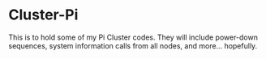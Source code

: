# Cluster-Pi
This is to hold some of my Pi Cluster codes.
They will include power-down sequences, system information calls 
from all nodes, and more... hopefully.
